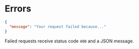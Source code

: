 # Errors

```json
{
  "message": "Your request failed because..."
}
```

Failed requests receive status code `400` and a JSON message.
